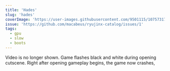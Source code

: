 ```yaml
---
title: 'Hades'
slug: 'hades'
coverImage: 'https://user-images.githubusercontent.com/9501115/107573179-1c374880-6be5-11eb-87f9-c8413abd1fcc.png'
issue: 'https://github.com/macabeus/ryujinx-catalog/issues/1'
tags:
  - gpu
  - slow
  - boots
---
```


Video is no longer shown. Game flashes black and white during opening cutscene. Right after opening gameplay begins, the game now crashes,
